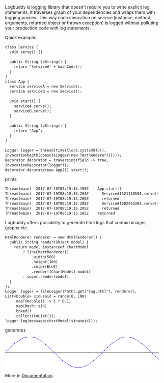 Logbuddy is logging library that doesn't require you to write explicit log statements.
It traverses graph of your dependencies and wraps them with logging proxies.
This way each invocation on service (instance, method, arguments, returned object or thrown exception) is logged without polluting your production code with log statements.

Quick example.

    class Service {
      void serve() {}

      public String toString() {
        return "Service#" + hashCode();
      }
    }
    class App {
      Service serviceA = new Service();
      Service serviceB = new Service();

      void start() {
        serviceA.serve();
        serviceB.serve();
      }

      public String toString() {
        return "App";
      }
    }

    Logger logger = thread(time(Clock.systemUTC(), invocationDepth(consoleLogger(new TextRenderer()))));
    Decorator decorator = traversing(field -> true, invocationDecorator(logger));
    decorator.decorate(new App()).start();

prints

    Thread(main)  2017-07-10T08:19:15.195Z    App.start()
    Thread(main)  2017-07-10T08:19:15.204Z      Service#1521118594.serve()
    Thread(main)  2017-07-10T08:19:15.205Z      returned
    Thread(main)  2017-07-10T08:19:15.205Z      Service#1682463303.serve()
    Thread(main)  2017-07-10T08:19:15.205Z      returned
    Thread(main)  2017-07-10T08:19:15.205Z    returned

Logbuddy offers possibility to generate html logs that contain images, graphs etc.

    HtmlRenderer renderer = new HtmlRenderer() {
      public String render(Object model) {
        return model instanceof ChartModel
            ? lineChartRenderer()
                .width(500)
                .height(100)
                .color(BLUE)
                .render((ChartModel) model)
            : super.render(model);
      }
    };
    Logger logger = fileLogger(Paths.get("log.html"), renderer);
    List<Double> sinusoid = range(0, 100)
        .mapToDouble(i -> i * 0.1)
        .map(Math::sin)
        .boxed()
        .collect(toList());
    logger.log(message(chartModel(sinusoid)));

generates

![sinusoid](doc/md/sinusoid.png)

More in [Documentation](doc/md/documentation.md).
